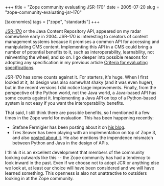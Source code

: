 +++
title = "Zope community evaluating JSR-170"
date = 2005-07-20
slug = "zope-community-evaluating-jsr-170"

[taxonomies]
tags = ["zope", "standards"]
+++

[JSR-170](https://jcp.org/en/jsr/detail?id=170) or the Java Content Repository
API, appeared on my radar somewhere early in 2004. JSR-170 is interesting to
creators of content management systems because it promises a common API for
accessing and manipulating CMS content. Implementing this API in a CMS could
bring a number of potential benefits to it, such as interoperability,
learnability, not reinventing the wheel, and so on. I go deeper into possible
reasons for adopting any specification in my previous article [Criteria for
evaluating specifications](@/posts/criteria-for-evaluating-specifications.md).

JSR-170 has some counts against it. For starters, it's huge. When I
first looked at it, its design was also somewhat shaky (and it was even
huger), but in the recent versions I did notice large improvements.
Finally, from the perspective of the Python world, not the Java world, a
Java-based API has some counts against it. Implementing a Java API on
top of a Python-based system is not easy if you want the
interoperability benefits.

That said, I still think there are possible benefits, so I mentioned it
a few times in the Zope world for evaluation. This has been happening
recently:

- Stefane Fermigier has been posting about it on [his
  blog](http://blogs.nuxeo.com/sections/blogs/fermigier/2005_06_25_jsr_170_java_content).
- Tres Seaver has been playing with an implementation on top of Zope 3,
  and also [posted about
  it](http://palladion.com/home/tseaver/obzervationz/jsr170_doodling_20050711).
  He also mentions the impendence mismatch between Python and Java in
  the design of APIs.

I think it is an excellent development that members of the community
looking outwards like this -- the Zope community has had a tendency to
look inward in the past. Even if we choose not to adopt JCR or anything
else we look at, at least our choice will have been considered and we
will have learned something. This openness is also not unattractive to
outsiders looking in at the Zope community.
